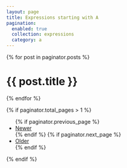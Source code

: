 ```yaml
---
layout: page
title: Expressions starting with A
pagination: 
  enabled: true
  collection: expressions
  category: a
---
```


{% for post in paginator.posts %}
  <h1>{{ post.title }}</h1>
{% endfor %}

{% if paginator.total_pages > 1 %}
<ul>
  {% if paginator.previous_page %}
  <li>
    <a href="{{ paginator.previous_page_path | prepend: site.baseurl }}">Newer</a>
  </li>
  {% endif %}
  {% if paginator.next_page %}
  <li>
    <a href="{{ paginator.next_page_path | prepend: site.baseurl }}">Older</a>
  </li>
  {% endif %}
</ul>
{% endif %}
